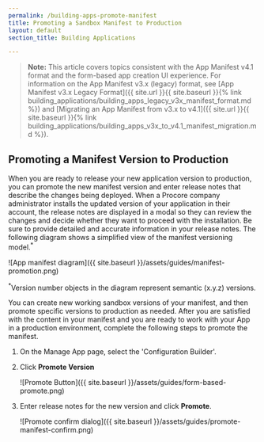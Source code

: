 ```yaml
---
permalink: /building-apps-promote-manifest
title: Promoting a Sandbox Manifest to Production
layout: default
section_title: Building Applications

---
```


>**Note:** This article covers topics consistent with the App Manifest v4.1 format and the form-based app creation UI experience.
>For information on the App Manifest v3.x (legacy) format, see [App Manifest v3.x Legacy Format]({{ site.url }}{{ site.baseurl }}{% link building_applications/building_apps_legacy_v3x_manifest_format.md %}) and [Migrating an App Manifest from v3.x to v4.1]({{ site.url }}{{ site.baseurl }}{% link building_applications/building_apps_v3x_to_v4.1_manifest_migration.md %}).

## Promoting a Manifest Version to Production

When you are ready to release your new application version to production, you can promote the new manifest version and enter release notes that describe the changes being deployed.
When a Procore company administrator installs the updated version of your application in their account, the release notes are displayed in a modal so they can review the changes and decide whether they want to proceed with the installation.
Be sure to provide detailed and accurate information in your release notes.
The following diagram shows a simplified view of the manifest versioning model.<sup>*</sup>

![App manifest diagram]({{ site.baseurl }}/assets/guides/manifest-promotion.png)

<sup>*</sup>Version number objects in the diagram represent semantic (x.y.z) versions.

You can create new working sandbox versions of your manifest, and then promote specific versions to production as needed.
After you are satisfied with the content in your manifest and you are ready to work with your App in a production environment, complete the following steps to promote the manifest.

1. On the Manage App page, select the 'Configuration Builder'.
2. Click **Promote Version**

    ![Promote Button]({{ site.baseurl }}/assets/guides/form-based-promote.png)

3. Enter release notes for the new version and click **Promote**.

    ![Promote confirm dialog]({{ site.baseurl }}/assets/guides/promote-manifest-confirm.png)

